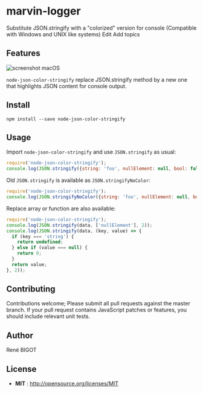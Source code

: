 # marvin-logger

Substitute JSON.stringify with a "colorized" version for console (Compatible with Windows and UNIX like systems) Edit
Add topics

## Features

![screenshot macOS](https://raw.githubusercontent.com/renebigot/node-json-color-stringify/master/img/mac.png)

`node-json-color-stringify` replace JSON.stringify method by a new one that highlights JSON content for console output.


## Install

`npm install --save node-json-color-stringify`


## Usage

Import `node-json-color-stringify` and use `JSON.stringify` as usual:

```javascript
require('node-json-color-stringify');
console.log(JSON.stringify({string: 'foo', nullElement: null, bool: false, integer: 42, array: ['Foo', 'bar']}));
```

Old `JSON.stringify` is available as `JSON.stringifyNoColor`:

```javascript
require('node-json-color-stringify');
console.log(JSON.stringifyNoColor({string: 'foo', nullElement: null, bool: false, integer: 42, array: ['Foo', 'bar']}));
```

Replace array or function are also available:

```javascript
require('node-json-color-stringify');
console.log(JSON.stringify(data, ['nullElement'], 2));
console.log(JSON.stringify(data, (key, value) => {
  if (key === 'string') {
    return undefined;
  } else if (value === null) {
    return 0; 
  }
  return value;
}, 2));

```

## Contributing

Contributions welcome; Please submit all pull requests against the master branch. If your pull request contains JavaScript patches or features, you should include relevant unit tests.

## Author

René BIGOT

## License

- **MIT** : http://opensource.org/licenses/MIT

